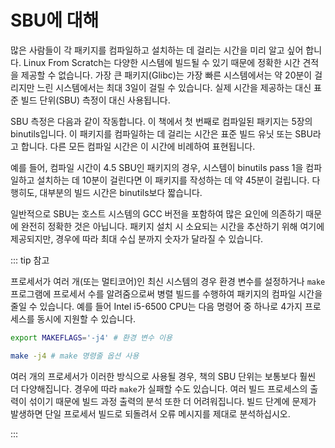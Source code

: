 # SBU에 대해

많은 사람들이 각 패키지를 컴파일하고 설치하는 데 걸리는 시간을 미리 알고 싶어 합니다. Linux From Scratch는 다양한 시스템에 빌드될 수 있기 때문에 정확한 시간 견적을 제공할 수 없습니다. 가장 큰 패키지(Glibc)는 가장 빠른 시스템에서는 약 20분이 걸리지만 느린 시스템에서는 최대 3일이 걸릴 수 있습니다. 실제 시간을 제공하는 대신 표준 빌드 단위(SBU) 측정이 대신 사용됩니다.

SBU 측정은 다음과 같이 작동합니다. 이 책에서 첫 번째로 컴파일된 패키지는 5장의 binutils입니다. 이 패키지를 컴파일하는 데 걸리는 시간은 표준 빌드 유닛 또는 SBU라고 합니다. 다른 모든 컴파일 시간은 이 시간에 비례하여 표현됩니다.

예를 들어, 컴파일 시간이 4.5 SBU인 패키지의 경우, 시스템이 binutils pass 1을 컴파일하고 설치하는 데 10분이 걸린다면 이 패키지를 작성하는 데 약 45분이 걸립니다. 다행히도, 대부분의 빌드 시간은 binutils보다 짧습니다.

일반적으로 SBU는 호스트 시스템의 GCC 버전을 포함하여 많은 요인에 의존하기 때문에 완전히 정확한 것은 아닙니다. 패키지 설치 시 소요되는 시간을 추산하기 위해 여기에 제공되지만, 경우에 따라 최대 수십 분까지 숫자가 달라질 수 있습니다.

::: tip 참고

프로세서가 여러 개(또는 멀티코어)인 최신 시스템의 경우 환경 변수를 설정하거나 `make` 프로그램에 프로세서 수를 알려줌으로써 병렬 빌드를 수행하여 패키지의 컴파일 시간을 줄일 수 있습니다. 예를 들어 Intel i5-6500 CPU는 다음 명령어 중 하나로 4가지 프로세스를 동시에 지원할 수 있습니다.

```sh
export MAKEFLAGS='-j4' # 환경 변수 이용

make -j4 # make 명령줄 옵션 사용
```

여러 개의 프로세서가 이러한 방식으로 사용될 경우, 책의 SBU 단위는 보통보다 훨씬 더 다양해집니다. 경우에 따라 `make`가 실패할 수도 있습니다. 여러 빌드 프로세스의 출력이 섞이기 때문에 빌드 과정 출력의 분석 또한 더 어려워집니다. 빌드 단계에 문제가 발생하면 단일 프로세서 빌드로 되돌려서 오류 메시지를 제대로 분석하십시오.

:::